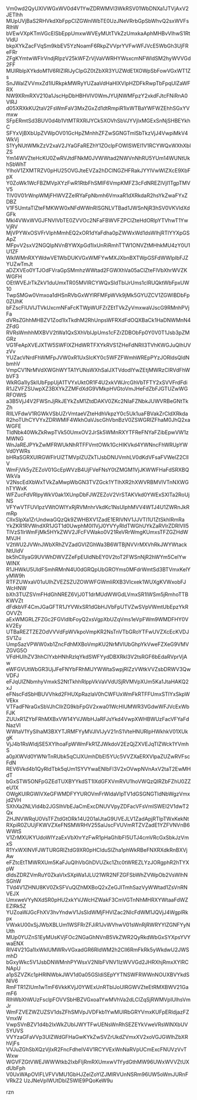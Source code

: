 Vm0wd2QyUXlVWGxWV0d4V1YwZDRWMVl3WkRSV01WbDNXa1JTVjAxV2JETlhh
MUpUVjBaS2RHVkdXbFppClZGWnlWbTE0UzJNeVRrbGpSbWhvQ2sxWVFsRlhW
bVEwVXpKTmVGcElSbEppUmxwWVEyMUtTVkZzUmxkaAphMHBvVlhwS1RtVldU
bkpXYkZacFVqSm9kbEV5YzNoamF6RkpZVVprYVFwWFJVcE5WbGh3UjFReFRr
ZFgKYmtwWFlrVndjRlpzV25kWFZrVjVaVWRHYWsxcmNFWldSM2hyWVVGd2FF
MUlRblpXYkdoM1V6RlZlRlJyClpGZ0tZbXR3YUZWdE1XOWpSbFowVGxWT1Zs
SnJWalZVVmxZd1lURkpkMWRyYUZaaVdHaHlXVlpHZDFkRwpTbFpqUlZaWFRX
NW9XRmRXV210a1JscHpDbHBHVlV0WmJYUjNWMFpzY2xkdFJtcFNiRnA0VlRJ
d05XRXkKU2taV2FsWmFaV3MxZGxZd1dtRmpiR1IxWTBaYWFWZEhhSGxYVmxw
SFpERmtSd3BUV0d4b1VtMTRXRlJYCk5XOVhSbVJYVjIxMGExSnNjSHBEYkhC
SFYxVjBXbUpZVWpOV01GcHpZMnhhZFZwSGNGTmlSbTkzVjJ4VwpiMkV4WkVj
S1YyNUtWMkZzV2xaV2JYaGFaREZhY1ZOclpFOWlSWEI1V1RCYWQxWXhXblZS
Ym14WVZteHcKU0ZwRVJtdFNkM0JVWWtad2NWVnNhRU5YUm14WUNtUkhSbWhT
YlhoV1ZXMTRZV0pHU25OVGJteEVZa2hDClNGZHFRakJYYlVwWlZXcE9XbFpX
Y0ZoWk1WcFBZMVpXYzFwR1RtbFhSMlF6VmpKMFZ3cFdNREZIVjI1TgpTMVV5
TlV0V01rWnpWMjFHWVZZelRYaFpNbmh6VmxaR1dXRkdaR2hsYkZwaFYxZDBZ
V1F5UmtaTlZteFMKWW0xNFdWWnRlSGNLVTBad1JWSnNjR3hSV0VKVldXdGFk
Mkl4VWxWVGJFNVlVbTE0ZVVOc2NFaFBWVFZPClZteHdORlpYTVhwT1YwVjRV
MjVPYWxOSVFrVlphMmhEQ2xOR1dYaFdha0pZWWxWd1dsWlhjRTlYYXpGSApZ
MFpvV2sxV2NGQlpNVnBYWXpGd1IxUnRiRmhTTW1ONVZtMHhkMU4zY0U1U1ZF
WklWMnRXYWdwVE1WbDUKVGxWMFYwMXJXbnBXTWpGSFdWWlplbFJZYUZwTmJt
aDZXVEo0YTJOdFVraGpSMmhzWWtad2FGWXhVa05aClZteFlVbXhrWVZKWGFH
OEtWVEJrTkZkV1duUmxTR05MVlRCYWQxSldTblJrUms1clRUQktWbFpxUW10
TwpSMGw0Vmxoa1dHSnRVbGxWYlRFMFpWVk9jMk5GYUZCV1ZGWlBDbFp0ZUhK
bFZscFlUVlJTVkUxcmNFaFcKTWpWUFZrZEtTVkZyVmxwaVJscG9RMnhPVjFa
dVRsZGhhMHBZV1Zod1IxTkdhM2RhUnpsWFRXdFdOQXBaCk1HaDNWMnN4ZFdG
RVRsWmhhMXBVV2tWa1QxSXhVblJpUms1cFZrZDBObFp0Y0V0T1Jsb3pZMGRz
VG1FeApXVEJXTW5SWFlXZHdWRTFXYkRVS1ZHeFdNRll3TVhKWGJuQlhUVzVv
YUZacVNrdFhWMFpJVW0xR1UxSlcKY0c5WFZFWmhWREpPYzJORldsQldNbmhV
VmpCV1NrMVdXWGhWYTA1YUNsWXhSalJXTVdodlYwZEtjMWRzClRVdFhWbVF3
WkRGa1IySklUbFppUjA1TVYxUktOR1F4U2xkVWJrcGhVbTFTY2xSVVFrdFdi
R1JZVFZSUwpXZ3BXYkZZMFdXdG9VMkpHVGtoVmJHeFdZbFJGTUZwWGRFOWtS
a3B5VjJ4V2FWSnJjRkJEYkZsM1ZtdDAKV0ZKc2NIaFZNbkJUWVRBeGNtTkZh
RllLVFdwV1RGWkVSbUZrVmtaeVZteHdhVkpzY0c5Uk1uaFBVakZrCldXRkda
R2hoTUhCYVYxZDRWMlF4WkhOaVJscGhVbnBzV0ZSWGRIZFhaM0JhQ2xaWGFE
TldNbk40WkZkRwpTVk50UmxOV2JrSk5WMnRXYTFReFNYaFZibEpwVW1zMWNG
WnJaREJPYkZwMFRWUkNhRTFFVmtOWk1GcHIKVkd4YWNncFhWRUpYWVd0YWRs
bHRaSGRXUlRGWFlrUlZTMVpIZUZkTlJsbDNUVmhLV0dKdVFsaFVWelZ2CllV
WmFjVk5yZEZoV01GcEpWVzB4UjFVeFNsY0tZMGM1VjJKWWFHaFdSRXBQWkVa
V2NscEdXbWxTVkZaMwpWbGN3TVZGck1YTlhXR2hXWVRBMVlVTnNXWGhTYWxK
WFZucFdVRlpyWkV0ak1XUnpDbFJWZEZoV2VrSTAKVkd0YWExSXlTa2RoUjNS
VFYwVTFUVlpzVWtOWlYxRjRVMnhrVkdKc1NsUlphMVV4WTJ4U1ZWRnJkRmRp
ClIxSlpXa1ZrUndwaGQzQk9ZWHBXV1ZadE1ERlVNV1JJVTI1U1ZtSkhlRmRa
YkZKR1RVWndXR1JGT1d0UwphM0I1VjJ0YVYyRldTWGhUYkZaRVlrZDRlVll5
TlVzS1lrWmFjMk5HYkZWV2JFcFVWako0V21ReVRrWmgKUmxsTFZGZHdWMVJH
V2tWU2JVWnJWbXRhZVZadGVIZGhWa3B6WTBjNVVrMXVhRkJWYWtackNtUldV
bk5hClIyaG9UVWhDWVZZeFpEUldNbEY0V2toT2FWSnNjR2hWYm5CelYwWlNX
R1JHWkU5UldFSmhRMnN4U0dGRQpUbGROYms0MFdrWmtSd3BTVmxKelYyMW9h
RTFZUWxaV01uUlhZVEZSZUZOWWFGWmliRXB3Vlcxek1WUXgKVWxobFJWcHNW
bXh3TUZSVmFHdGhNREZ6VjJ0T1drMUdWWGdLVmxSR1lWSm5jRmhoTTBKWVZt
dFdkbVF4CmJGaGFTR1JYVWxSR1dGbHJVbFpUTVZwSVpVWmtUbEpzYkROVVZt
aExWMGRLZFZGc2FGVldlbFoyQ2xsVgpXbUZqVms1eVpFWm9WMDFHY0VkV2Ey
UTBaREZTZEZOdVVVdFpWVkpoVmpKR2NsTnVTbGRoYTFwUVZXcEcKVDJSV1Zu
UmpSazVPWW0xb1ZncFdhMXBoVmpKU2NrMVlUbGhpYkVweFZXeG9VMVZGVG5O
VFdHUlhZV3hhClYxbHNhRzlqYkdSWFYydDBXRkl3V2tsRGF6bEdaRVprVjAw
eWFGVUtWbGR3UjJFeFNYbFRhMlJYWWtaSwpjRlZzVWtkVVZsbDRWV3QwVDFJ
eFJqUlZNbmhyVmxkS2NtTkhhRlppVkVaVVdUSjRVMVpXUm5Ka1JtaHAKQ2xJ
eFNscFdSbHBUVVhkd2FHUXpRazlaV0hCWFUxWmFkRTFFUmxSTlYxSkpWVEkx
VTFadFNraGxSbVJhCllrZG9kbFpGV2xwa01WcHlUMWR3VGdwWFJVcExWbFJK
ZUUxR1ZYbFRhMXBxVW14YVJWbHJaRFJsYkd4VwpXWHBWUzFacVFYaFdNazVI
WWtaV1YySlhaM3BXYTJRMFYyMVJlVlJyV21nS1VteHNURlpHWkhkV01XUkgK
VjJ4b1RsWldjSE5XYlhoaFpWWmFkR1ZJWkdoV2EzQjZXVEJqTlZWck1YVmhS
a0pXWVd0YWNrTnRUbk5qClJXUmhDbEl5YUc5VVZXaERXVlpaZUZwRVFscFdN
REV6Vkd4b1QyRldTbk5qUm1SYVYwaENlbFl3V2xOVwpNVnAxV2taT2EwMHdT
bGxSTW5ONFpGZEdTUXBYYkdST1lXdGFXVmRVU1hoVWQzQlRZbFZhU0ZZeU1X
OWgKUlRGWlVXeGFWMDFYYUROVmFrWldaVlpTV1dGSGNGTldNbWgzVmxjd2VH
SXhXa2NLVld4b2JGSlhVbEJaCmExcDNUVVpyZDFacVFsVmlSWEI2V1dwT2Qx
ZHJNVWRqU0VsTFZtdGtORk14U201alJtaG9UVEJLV1ZadApjRTlpTWxKekNt
RXpiR0ZUUjFKWVZXeFNSMWRHV25SalJscFVUVmRTZVZadE1YZFVNVnB6WWtS
V1ZrMXUKYUdoWlYzaExVbXhrYzFwR1pHaGhlbFl5UTJ4cmVRcGxSbkJzVmxS
R1YxWXlNVFJWTURGRlZtdG9XR0pHClduSlZha1phWkRBeFNXRXdkRnBXVjAw
eFZtcEtTMWRXUm5KaFJuQlhVbGhDVUZkc1Ztc0tWREZLYzJORgphR2hTYXpW
dldsZDRZVmRuY0ZkaVIxSXpWa1JLU21WR2NFZGFSbWhZVWpOb2VsWlhNSGhW
TVd4V1ZHNU8KV0ZkSFVuQlZhMXBoQ2xZeGJITmhSazVyWWtad1ZsVnRNVEJX
UmxweVYyNXdSR0pHU2xkYVJWcHZWakF3CmVGTnNhMHRXYWtaaFdWZEZlRk5Z
YUZoaWJGcFhXV3hvYndwV1JsSldWMjFHVlZac2NIcFdWM1JQVjJ4WgplRkpx
VWxkU00xSjJWbXBLUm1WSFRrZFJiR1JvWVhwV01sWnRjRWRYYlZGNFYyNUth
MUp0YUZnS1EyMUsKVjFOc2NGaGhNVnB5VkZWR2QyRkdWbGxSYXpsYVYwaENX
RlV4V21Ga1IxWklUMWRvVGxadGR6RldWM2h2Cll6RmFkRk5yWkdwU2JWSmhD
bGxyWkc5V1JsbDNWMnhPYWsxV2NIbFVNV1IzWVVGd2JHRXhjRmxXYlRCNApU
a1pSZVZKc1pHRlNWbkJWV1d0a05GSldiSEpYYTNSWFRWWnNOUXBVYkdSNlV6
RmFTR1ZIUm1wTmF6VkkKVjJ0YWExUnRTblJoUlRGWVZteEtRMXBWV21GamF6
RlhWbXhWUzFsclpFOVVSbHBZVGxoa1YwMVhVa2dLClZqSjRWMVpIUlhsVmJr
WmFZVEZWZUZSV1dsZFhSMVpJVDFkb1YwMUlRbGRYVmxKUFpERldjazFZVmxW
VwpSVnBZV1d4b2IxWkZUblJWYTFwUENsWnRhSEZEYkVweVRsWlNXbUV5YUVS
VVYzaGFaVVp3UlZWdGFHaGwKYkZwSVZrUkdZVmxXV2xoVGJGWlhZbXRhVjFs
VVJuZGhSbXQzVjIxR2FncFdhelV4V1RCYVExWnNaRVpUCmExcFNUVzVvTWxw
WGVFZGtVWEJWWWtkb2IxbFljRmRXUmxwV1YydGthMW96UWxWVVZtUXdUbFph
V0UxWApOVlFLVFVVMU1GbHJZelZoYlZJMlRVUnNSRm96UW5oWmJURnFVRkZ2
UzJNeVpIWUtDblZ5WlE9PQoKeW9u

rzn